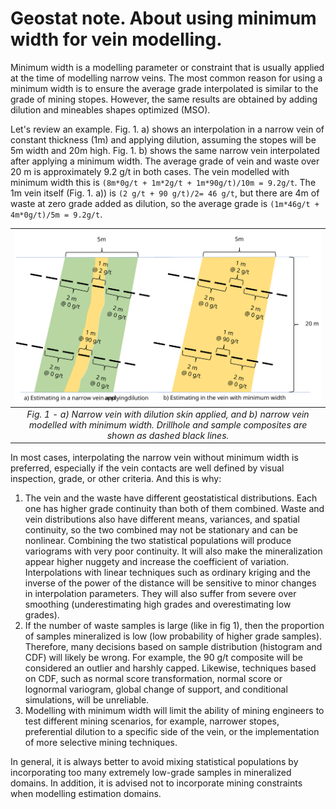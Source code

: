 # Geostat note. About using minimum width for vein modelling.

Minimum width is a modelling parameter or constraint that is usually applied at the time of modelling narrow veins. The most common reason for using a minimum width is to ensure the average grade interpolated is similar to the grade of mining stopes. However, the same results are obtained by adding dilution and mineables shapes optimized (MSO). 

Let's review an example. Fig. 1. a) shows an interpolation in a narrow vein of constant thickness (1m) and applying dilution, assuming the stopes will be 5m width and 20m high. Fig. 1. b) shows the same narrow vein interpolated after applying a minimum width.
The average grade of vein and waste over 20 m is approximately 9.2 g/t in both cases. The vein modelled with minimum width this is `(8m*0g/t + 1m*2g/t + 1m*90g/t)/10m = 9.2g/t`. The 1m vein itself (Fig. 1. a)) is `(2 g/t + 90 g/t)/2= 46 g/t`, but there are 4m of waste at zero grade added as dilution, so the average grade is `(1m*46g/t + 4m*0g/t)/5m = 9.2g/t`.

| ![Figure 1](fig1.svg) |
|:--:|
| <i> Fig. 1 -  a) Narrow vein with dilution skin applied, and b) narrow vein modelled with minimum width. Drillhole and sample composites are shown as dashed black lines. </i>|

In most cases, interpolating the narrow vein without minimum width is preferred, especially if the vein contacts are well defined by visual inspection, grade, or other criteria. And this is why:
 1) The vein and the waste have different geostatistical distributions. Each one has higher grade continuity than both of them combined. Waste and vein distributions also have different means, variances, and spatial continuity, so the two combined may not be stationary and can be nonlinear. Combining the two statistical populations will produce variograms with very poor continuity. It will also make the mineralization appear higher nuggety and increase the coefficient of variation. Interpolations with linear techniques such as ordinary kriging and the inverse of the power of the distance will be sensitive to minor changes in interpolation parameters. They will also suffer from severe over smoothing (underestimating high grades and overestimating low grades). 
 2) If the number of waste samples is large (like in fig 1), then the proportion of samples mineralized is low (low probability of higher grade samples). Therefore, many decisions based on sample distribution (histogram and CDF) will likely be wrong. For example, the 90 g/t composite will be considered an outlier and harshly capped. Likewise, techniques based on CDF, such as normal score transformation, normal score or lognormal variogram, global change of support, and conditional simulations, will be unreliable. 
 3) Modelling with minimum width will limit the ability of mining engineers to test different mining scenarios, for example, narrower stopes, preferential dilution to a specific side of the vein, or the implementation of more selective mining techniques. 

In general, it is always better to avoid mixing statistical populations by incorporating too many extremely low-grade samples in mineralized domains. In addition, it is advised not to incorporate mining constraints when modelling estimation domains. 
